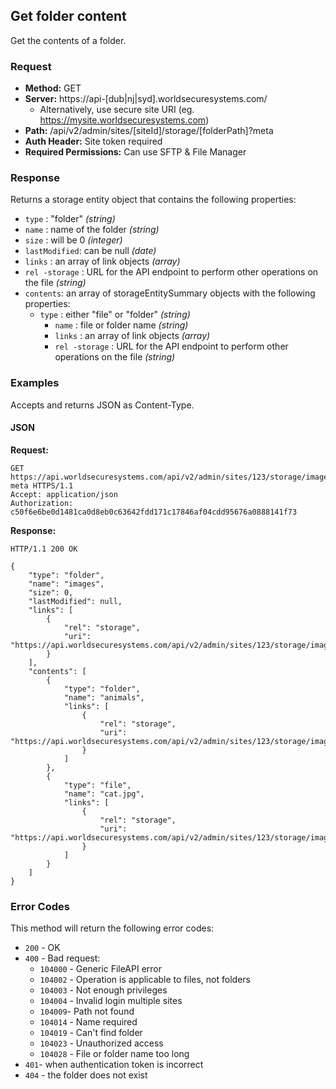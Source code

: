 ## Get folder content

Get the contents of a folder.

### Request

* **Method:** GET
* **Server:** https://api-[dub|nj|syd].worldsecuresystems.com/
  * Alternatively, use secure site URI (eg. https://mysite.worldsecuresystems.com)
* **Path:** /api/v2/admin/sites/[siteId]/storage/[folderPath]?meta
* **Auth Header:** Site token required
* **Required Permissions:** Can use SFTP & File Manager

### Response

Returns a storage entity object that contains the following properties:

* `type` : "folder" *(string)*
* `name` : name of the folder *(string)*
* `size` : will be 0 *(integer)*
* `lastModified`: can be null *(date)*
* `links` : an array of link objects *(array)*
* `rel -storage` : URL for the API endpoint to perform other operations on the file *(string)*
* `contents`: an array of storageEntitySummary objects with the following properties:
  * `type` : either "file" or "folder" *(string)*
	* `name` : file or folder name *(string)*
	* `links` : an array of link objects *(array)*
	* `rel -storage` : URL for the API endpoint to perform other operations on the file *(string)*

### Examples

Accepts and returns JSON as Content-Type.

#### JSON

**Request:**
~~~
GET https://api.worldsecuresystems.com/api/v2/admin/sites/123/storage/images/?meta HTTPS/1.1
Accept: application/json
Authorization: c50f6e6be0d1481ca0d8eb0c63642fdd171c17846af04cdd95676a0888141f73
~~~

**Response:**
~~~
HTTP/1.1 200 OK
 
{
    "type": "folder",
    "name": "images",
    "size": 0,
    "lastModified": null,
    "links": [
        {
            "rel": "storage",
            "uri": "https://api.worldsecuresystems.com/api/v2/admin/sites/123/storage/images/"
        }
    ],
    "contents": [
        {
            "type": "folder",
            "name": "animals",
            "links": [
                {
                    "rel": "storage",
                    "uri": "https://api.worldsecuresystems.com/api/v2/admin/sites/123/storage/images/animals/"
                }
            ]
        },
        {
            "type": "file",
            "name": "cat.jpg",
            "links": [
                {
                    "rel": "storage",
                    "uri": "https://api.worldsecuresystems.com/api/v2/admin/sites/123/storage/images/cat.jpg"
                }
            ]
        }
    ]
}
~~~

### Error Codes

This method will return the following error codes:

* `200` - OK
* `400` - Bad request:
	* `104000` - Generic FileAPI error
	* `104002` - Operation is applicable to files, not folders
	* `104003` - Not enough privileges
	* `104004` - Invalid login multiple sites
	* `104009`- Path not found
	* `104014` - Name required
	* `104019` - Can't find folder
	* `104023` - Unauthorized access
	* `104028` - File or folder name too long
* `401`- when authentication token is incorrect
* `404` - the folder does not exist
